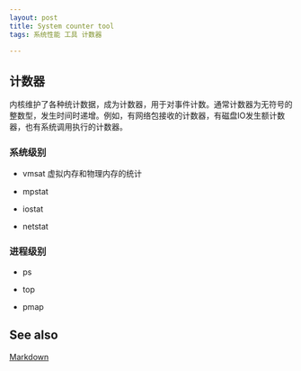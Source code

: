 ```yaml
---
layout: post
title: System counter tool
tags: 系统性能 工具 计数器

---
```


## 计数器

内核维护了各种统计数据，成为计数器，用于对事件计数。通常计数器为无符号的整数型，发生时间时递增。例如，有网络包接收的计数器，有磁盘IO发生额计数器，也有系统调用执行的计数器。

### 系统级别

* vmsat 虚拟内存和物理内存的统计

* mpstat

* iostat

* netstat

### 进程级别

* ps

* top

* pmap


## See also

[Markdown](http://daringfireball.net/projects/markdown/syntax)
